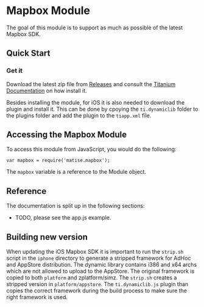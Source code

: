 # Mapbox Module

The goal of this module is to support as much as possible of the latest Mapbox SDK.

## Quick Start

### Get it
Download the latest zip file from [Releases](https://github.com/MatiseAms/ti-mapbox-gl/releases) and consult the [Titanium Documentation](http://docs.appcelerator.com/titanium/latest/#!/guide/Using_a_Module) on how install it.

Besides installing the module, for iOS it is also needed to download the plugin and install it. This can be done by cpoying the `ti.dynamiclib` folder to the plugins folder and add the plugin to the `tiapp.xml` file.

## Accessing the Mapbox Module

To access this module from JavaScript, you would do the following:

`var mapbox = require('matise.mapbox');`


The `mapbox` variable is a reference to the Module object.

## Reference

The documentation is split up in the following sections:

* TODO, please see the app.js example.

## Building new version

When updating the iOS Mapbox SDK it is important to run the `strip.sh` script in the `iphone` directory to generate a stripped framework for AdHoc and AppStore distribution. The dynamic library contains i386 and x64 archs which are not allowed to upload to the AppStore. The original framework is copied to both `platform` and zplatform/simz. The `strip.sh` creates a stripped version in `platform/appstore`. The `ti.dynamiclib.js` plugin than copies the correct framework during the build process to make sure the right framework is used.
